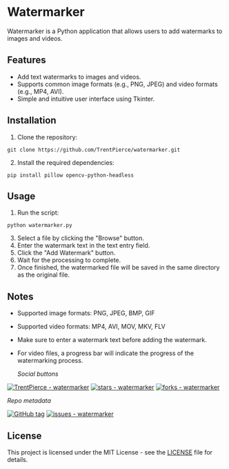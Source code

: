 # Watermarker

Watermarker is a Python application that allows users to add watermarks to images and videos.

## Features

- Add text watermarks to images and videos.
- Supports common image formats (e.g., PNG, JPEG) and video formats (e.g., MP4, AVI).
- Simple and intuitive user interface using Tkinter.

## Installation

1. Clone the repository:

`git clone https://github.com/TrentPierce/watermarker.git`

2. Install the required dependencies:

`pip install pillow opencv-python-headless`



## Usage

1. Run the script:
   
`python watermarker.py`

3. Select a file by clicking the "Browse" button.
4. Enter the watermark text in the text entry field.
5. Click the "Add Watermark" button.
6. Wait for the processing to complete.
7. Once finished, the watermarked file will be saved in the same directory as the original file.

## Notes

- Supported image formats: PNG, JPEG, BMP, GIF
- Supported video formats: MP4, AVI, MOV, MKV, FLV
- Make sure to enter a watermark text before adding the watermark.
- For video files, a progress bar will indicate the progress of the watermarking process.

  _Social buttons_

[![TrentPierce - watermarker](https://img.shields.io/static/v1?label=TrentPierce&message=watermarker&color=blue&logo=github)](https://github.com/TrentPierce/watermarker "Go to GitHub repo")
[![stars - watermarker](https://img.shields.io/github/stars/TrentPierce/watermarker?style=social)](https://github.com/TrentPierce/watermarker)
[![forks - watermarker](https://img.shields.io/github/forks/TrentPierce/watermarker?style=social)](https://github.com/TrentPierce/watermarker)


_Repo metadata_

[![GitHub tag](https://img.shields.io/github/tag/TrentPierce/watermarker?include_prereleases=&sort=semver&color=blue)](https://github.com/TrentPierce/watermarker/releases/)
[![issues - watermarker](https://img.shields.io/github/issues/TrentPierce/watermarker)](https://github.com/TrentPierce/watermarker/issues)



## License

This project is licensed under the MIT License - see the [LICENSE](LICENSE) file for details.
